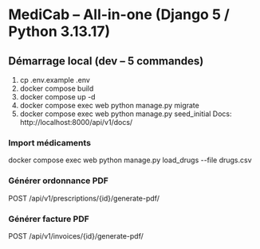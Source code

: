 # MediCab – All-in-one (Django 5 / Python 3.13.17)

## Démarrage local (dev – 5 commandes)
1. cp .env.example .env
2. docker compose build
3. docker compose up -d
4. docker compose exec web python manage.py migrate
5. docker compose exec web python manage.py seed_initial
Docs: http://localhost:8000/api/v1/docs/

### Import médicaments
docker compose exec web python manage.py load_drugs --file drugs.csv

### Générer ordonnance PDF
POST /api/v1/prescriptions/{id}/generate-pdf/

### Générer facture PDF
POST /api/v1/invoices/{id}/generate-pdf/
